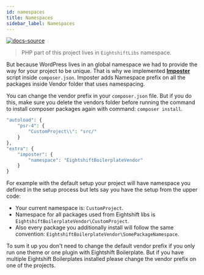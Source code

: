 ```yaml
---
id: namespaces
title: Namespaces
sidebar_label: Namespaces
---
```


[![docs-source](https://img.shields.io/badge/source-eigthshift--libs-blue?style=for-the-badge&logo=php&labelColor=2a2a2a)](https://github.com/infinum/eightshift-libs)

> PHP part of this project lives in `EightshiftLibs` namespace.

But because WordPress lives in an global namespace we had to provide the way for your project to be unique. That is why we implemented [**Imposter**](https://github.com/infinum/imposter-plugin) script inside `composer.json`. Imposter adds Namespace prefix on all the packages inside Vendor folder that uses namespacing.

You can change the vendor prefix in your `composer.json` file. But if you do this, make sure you delete the vendors folder before running the command to install composer packages again with command: `composer install`.


```php
"autoload": {
	"psr-4": {
		"CustomProject\\": "src/"
	}
},
"extra": {
	"imposter": {
		"namespace": "EightshiftBoilerplateVendor"
	}
}
```

For example with the default setup your project will have namespace you defined in the setup process but lets say you have the setup from the upper code:

- Your current namespace is: `CustomProject`.
- Namespace for all packages used from Eightshift libs is `EightshiftBoilerplateVendor\CustomProject`.
- Also every package you additionally install will follow the same convention: `EightshiftBoilerplateVendor\SomePackageNamespace`.

To sum it up you don't need to change the default vendor prefix if you only run one theme or one plugin with Eightshift Boilerplate. But if you have multiple Eightshift Boilerplates installed please change the vendor prefix on one of the projects.
